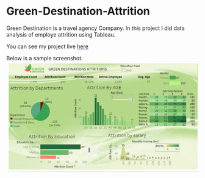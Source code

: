 # Green-Destination-Attrition

Green Destination is a travel agency Company. In this project I did data analysis of employe attrition using Tableau.

You can see my project live [here](https://public.tableau.com/views/GreenDestination_EmployeeAttrition/GREENDESTINATIONs?:language=en-US&publish=yes&:sid=&:display_count=n&:origin=viz_share_link)

Below is a sample screenshot.
![Dashboard](./Dashboard.png)
